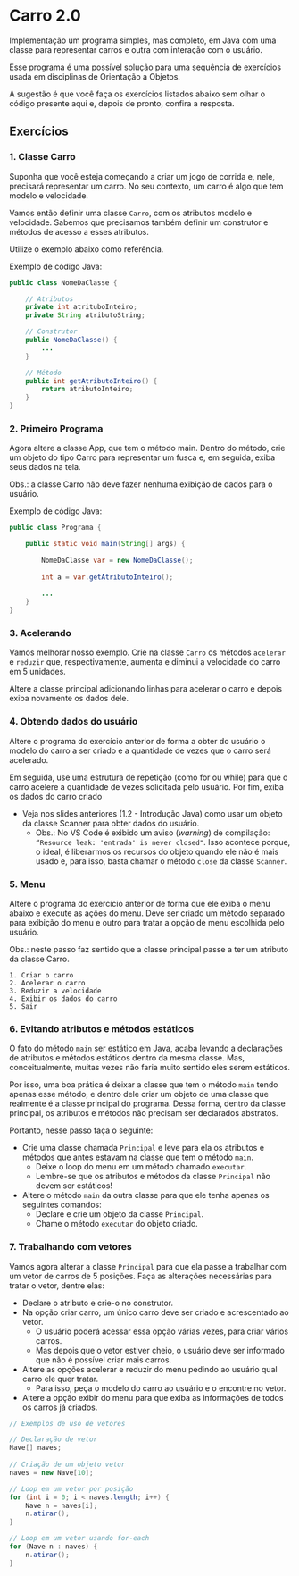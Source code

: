 # Carro 2.0

Implementação um programa simples, mas completo, em Java com uma classe para representar carros e outra com interação com o usuário.

Esse programa é uma possível solução para uma sequência de exercícios usada em disciplinas de Orientação a Objetos.

A sugestão é que você faça os exercícios listados abaixo sem olhar o código presente aqui e, depois de pronto, confira a resposta.

## Exercícios

### 1. Classe Carro

Suponha que você esteja começando a criar um jogo de corrida e, nele, precisará representar um carro.
No seu contexto, um carro é algo que tem modelo e velocidade.

Vamos então definir uma classe `Carro`, com os atributos modelo e velocidade.
Sabemos que precisamos também definir um construtor e métodos de acesso a esses atributos.

Utilize o exemplo abaixo como referência.

Exemplo de código Java:

```java
public class NomeDaClasse {

	// Atributos
	private int atrituboInteiro;
	private String atributoString;

	// Construtor
	public NomeDaClasse() {
		...		
	}

	// Método
	public int getAtributoInteiro() {
		return atributoInteiro;
	}
}
```

### 2. Primeiro Programa

Agora altere a classe App, que tem o método main. Dentro do método, crie um objeto do tipo Carro para representar um fusca e, em seguida, exiba seus dados na tela.

Obs.: a classe Carro não deve fazer nenhuma exibição de dados para o usuário.

Exemplo de código Java:

```java
public class Programa {

	public static void main(String[] args) {
		
		NomeDaClasse var = new NomeDaClasse();
		
		int a = var.getAtributoInteiro();
	
		...
	}	
}
```

### 3. Acelerando

Vamos melhorar nosso exemplo.
Crie na classe `Carro` os métodos `acelerar` e `reduzir` que, respectivamente, aumenta e diminui a velocidade do carro em 5 unidades.

Altere a classe principal adicionando linhas para acelerar o carro e depois exiba novamente os dados dele.

### 4. Obtendo dados do usuário

Altere o programa do exercício anterior de forma a obter do usuário o modelo do carro a ser criado e a quantidade de vezes que o carro será acelerado.

Em seguida, use uma estrutura de repetição (como for ou while) para que o carro acelere a quantidade de vezes solicitada pelo usuário.
Por fim, exiba os dados do carro criado

- Veja nos slides anteriores (1.2 - Introdução Java) como usar um objeto da classe Scanner para obter dados do usuário. 
  - Obs.: No VS Code é exibido um aviso (_warning_) de compilação: `“Resource leak: 'entrada' is never closed"`. Isso acontece porque, o ideal, é liberarmos os recursos do objeto quando ele não é mais usado e, para isso, basta chamar o método `close` da classe `Scanner`.

### 5. Menu

Altere o programa do exercício anterior de forma que ele exiba o menu abaixo e execute as ações do menu.
Deve ser criado um método separado para exibição do menu e outro para tratar a opção de menu escolhida pelo usuário.

Obs.: neste passo faz sentido que a classe principal passe a ter um atributo da classe Carro.

```
1. Criar o carro
2. Acelerar o carro
3. Reduzir a velocidade
4. Exibir os dados do carro
5. Sair
```

### 6. Evitando atributos e métodos estáticos

O fato do método `main` ser estático em Java, acaba levando a declarações de atributos e métodos estáticos dentro da mesma classe. Mas, conceitualmente, muitas vezes não faria muito sentido eles serem estáticos.

Por isso, uma boa prática é deixar a classe que tem o método `main` tendo apenas esse método, e dentro dele criar um objeto de uma classe que realmente é a classe principal do programa. Dessa forma, dentro da classe principal, os atributos e métodos não precisam ser declarados abstratos.

Portanto, nesse passo faça o seguinte:
- Crie uma classe chamada `Principal` e leve para ela os atributos e métodos que antes estavam na classe que tem o método `main`. 
  - Deixe o loop do menu em um método chamado `executar`.
  - Lembre-se que os atributos e métodos da classe `Principal` não devem ser estáticos!
- Altere o método `main` da outra classe para que ele tenha apenas os seguintes comandos:
  - Declare e crie um objeto da classe `Principal`.
  - Chame o método `executar` do objeto criado.

### 7. Trabalhando com vetores

Vamos agora alterar a classe `Principal` para que ela passe a trabalhar com um vetor de carros de 5 posições. Faça as alterações necessárias para tratar o vetor, dentre elas:
- Declare o atributo e crie-o no construtor.
- Na opção criar carro, um único carro deve ser criado e acrescentado ao vetor.
  - O usuário poderá acessar essa opção várias vezes, para criar vários carros.
  - Mas depois que o vetor estiver cheio, o usuário deve ser informado que não é possível criar mais carros.
- Altere as opções acelerar e reduzir do menu pedindo ao usuário qual carro ele quer tratar.
  - Para isso, peça o modelo do carro ao usuário e o encontre no vetor.
- Altere a opção exibir do menu para que exiba as informações de todos os carros já criados.

```java
// Exemplos de uso de vetores

// Declaração de vetor
Nave[] naves;
	
// Criação de um objeto vetor
naves = new Nave[10];

// Loop em um vetor por posição
for (int i = 0; i < naves.length; i++) {
	Nave n = naves[i];
	n.atirar();
}

// Loop em um vetor usando for-each
for (Nave n : naves) {
	n.atirar();
}
```
